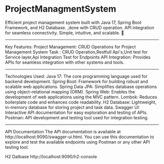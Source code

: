 # ProjectManagmentSystem
Efficient project management system built with Java 17, Spring Boot Framework, and H2 Database. ,done with CRUD operation. API integration for seamless connectivity. Simple, intuitive, and scalable. 🚀

****************************************************************************************************

Key Features:
Project Management: CRUD Operations for Project Management System
Task : CRUD Operation,Restfull Api's,Unit test for Service layer,Api Integration Test for Endpoints
API Integration: Provides APIs for seamless integration with other systems and tools.

**************************************************************************************************

Technologies Used:
Java 17: The core programming language used for backend development.
Spring Boot: Framework for building robust and scalable web applications.
Spring Data JPA: Simplifies database operations using object-relational mapping (ORM).
Spring Web: Enables the development of web applications using the MVC pattern.
Lombok: Reduces boilerplate code and enhances code readability.
H2 Database: Lightweight, in-memory database for storing project and task data.
Swagger UI: Interactive API documentation for easy exploration and testing of APIs.
Postman: API development and testing tool used for integration testing.

****************************************************************************************************

API Documentation
The API documentation is available at http://localhost:9090/swagger-ui.html. 
You can use this documentation to explore and test the available endpoints using Postman or any other API testing tool.

H2 Datbase
http://localhost:9090/h2-console



